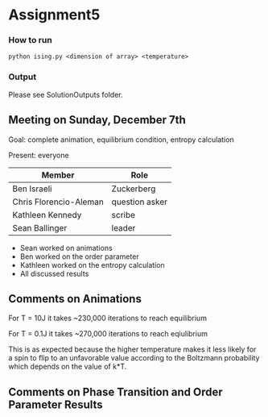 Assignment5
===========

### How to run

    python ising.py <dimension of array> <temperature>

### Output

Please see SolutionOutputs folder.

Meeting on Sunday, December 7th
--------------------------------

Goal: complete animation, equilibrium condition, entropy calculation

Present: everyone

Member        |     Role
------------- | -------------
Ben Israeli    | Zuckerberg
Chris Florencio-Aleman  | question asker
Kathleen Kennedy  | scribe
Sean Ballinger  | leader

- Sean worked on animations
- Ben worked on the order parameter
- Kathleen worked on the entropy calculation
- All discussed results

Comments on Animations
----------------------
For T = 10J it takes ~230,000 iterations to reach equilibrium

For T = 0.1J it takes ~270,000 iterations to reach eqiulibrium

This is as expected because the higher temperature makes it less likely for a spin to flip to an unfavorable value according to the Boltzmann probability which depends on the value of k*T.

Comments on Phase Transition and Order Parameter Results
--------------------------------------------------------
